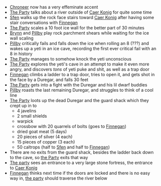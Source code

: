 - [Chroneer](/pages/chroneer) now has a very effeminate accent
- [The Party](/pages/party) talks about a river outside of [Caer Konig](/pages/caer-konig) for quite some time
- [Sfen](/pages/sven) walks up the rock face stairs toward [Caer Konig](/pages/caer-konig) after having some stair conversations with [Finnegan](/pages/finnegan)
- [The Party](/pages/party) scales a 10 foot ice wall for the better part of 30 minutes
- [Brynn](/pages/brynn) and [Pillby](/pages/pillby) play rock parchment shears while waiting for the ice wall scaling
- [Pillby](/pages/pillby) critically fails and falls down the ice when rolling an 8 (???) and wakes up a yeti in an ice cave, recording the first ever critical fail with an 8 in history
- [The Party](/pages/party) manages to somehow knock the yeti unconscious
- [The Party](/pages/party) explores the yeti's cave in an attempt to make it even more angry, and discovers _tons_ of yeti puke and shit, as well as a trap door
- [Finnegan](/pages/finnegan) climbs a ladder to a trap door, tries to open it, and gets shot in the face by a Duregar, and falls 30 feet
- [The Party](/pages/party) gets into a fight with the Duregar and his lil dwarf buddies
- [Pillby](/pages/pillby) roasts the last remaining Duregar, and struggles to think of a cool line
- [The Party](/pages/party) loots up the dead Duregar and the guard shack which they crept up in to
    - 4 javelins
    - 2 small shields
    - warpick
    - crossbow with 20 quarrels of bolts (goes to [Finnegan](/pages/finnegan))
    - dried goat meat (5 days)
    - 20 pieces of silver (4 each)
    - 15 pieces of copper (3 each)
    - 50 caltrops (half to [Sfen](/pages/sven) and half to [Finnegan](/pages/finnegan))
- There are no exits from the guard shack, besides the ladder back down to the cave, so [the Party](/pages/party) exits that way
- [The party](/pages/party) sees an entrance to a very large stone fortress, the entrance to [Caer Konig](/pages/caer-konig)
- [Finnegan](/pages/finnegan) thinks next time if the doors are locked and there is no easy way in, [the party](/pages/party) should traverse the river below


